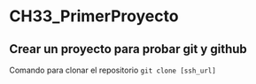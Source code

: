 # CH33_PrimerProyecto
## Crear un proyecto para probar git y github

Comando para clonar el repositorio
`git clone [ssh_url]`

